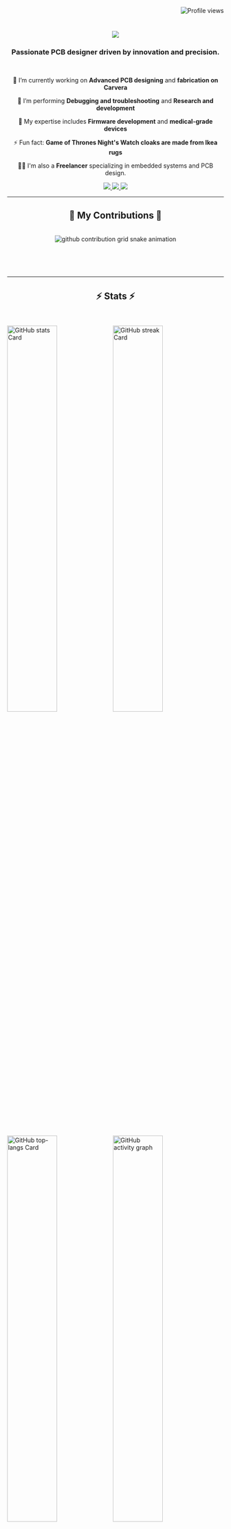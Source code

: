 
<p align="right">
  <img src="https://komarev.com/ghpvc/?username=MuhammadZakaria&label=Profile%20views&color=0e75b6&style=flat" alt="Profile views">
</p>

<h1 align="center">
    <img src="https://readme-typing-svg.herokuapp.com/?font=Righteous&size=35&center=true&vCenter=true&width=700&height=70&duration=6000&lines=Muhammad+Zakaria!+👋;+Embedded+Design+Engineer!;&color=0e75b6&background=FFFFFF00" />
</h1>


<h3 align="center">Passionate PCB designer driven by innovation and precision.</h3>

<br/>

<div align="center">
 
 🔭 I’m currently working on **Advanced PCB designing** and **fabrication on Carvera**

 🌱 I’m performing **Debugging and troubleshooting** and **Research and development**

💬 My expertise includes **Firmware development** and **medical-grade devices**

⚡ Fun fact: **Game of Thrones Night's Watch cloaks are made from Ikea rugs**

👨‍💻 I'm also a **Freelancer** specializing in embedded systems and PCB design.
 
</div>


<div align="center"> 
  <a href="hiMuhammadZakaria@gmail.com">
    <img src="https://img.shields.io/badge/Gmail-333333?style=for-the-badge&logo=gmail&logoColor=red" />
  </a>
  <a href="https://linkedin.com/in/hiMuhammadZakaria" target="_blank">
    <img src="https://img.shields.io/badge/LinkedIn-0077B5?style=for-the-badge&logo=linkedin&logoColor=white" target="_blank" />
  </a>
  <a href="https://hiMuhammadZakaria.github.io/" target="_blank">
     <img src="https://img.shields.io/badge/Portfolio-FF5722?style=for-the-badge&logo=todoist&logoColor=white" target="_blank" /> <!-- sqlite, safari, google-chrome are other good icon options -->
  </a>
</div>

 <hr/>
 

<div align="center">
  <h2>🐍 My Contributions 🐍</h2>
  <br>
  
<picture>
  <source media="(prefers-color-scheme: dark)" srcset="https://raw.githubusercontent.com/hiMuhammadZakaria/hiMuhammadZakaria/output/github-contribution-grid-snake-dark.svg">
  <source media="(prefers-color-scheme: light)" srcset="https://raw.githubusercontent.com/hiMuhammadZakaria/hiMuhammadZakaria/output/github-contribution-grid-snake.svg">
  <img alt="github contribution grid snake animation" src="https://raw.githubusercontent.com/hiMuhammadZakaria/hiMuhammadZakaria/output/github-contribution-grid-snake.svg">
</picture>

  <br/><br/><br/>
</div>



<hr/>

<h2 align="center">⚡ Stats ⚡</h2>
<br>
<p align="left">
  <img width="48%" src="https://github-readme-stats.vercel.app/api?username=hiMuhammadZakaria&theme=react&hide_title=false&hide_rank=false&show_icons=false&include_all_commits=false&count_private=true&line_height=23" alt="GitHub stats Card" />
  <img width="48%" src="https://streak-stats.demolab.com/?user=hiMuhammadZakaria&theme=react&hide_border=false&date_format=M+j%5B%2C+Y%5D&mode=daily&hide_total_contributions=false&hide_current_streak=false&hide_longest_streak=false&card_height=200" alt="GitHub streak Card" />
</p>

<p align="left">
  <img width="48%" src="https://github-readme-stats.vercel.app/api/top-langs?username=hiMuhammadZakaria&theme=react&hide_title=false&layout=compact&langs_count=6&hide_progress=false&card_width=400" alt="GitHub top-langs Card" />
  <img width="48%" src="https://github-readme-activity-graph.vercel.app/graph?username=hiMuhammadZakaria&theme=react&hide_title=false&area=true" alt="GitHub activity graph" />
</p>

<hr/>

[![Trophies](https://github-profile-trophy.vercel.app/?username=taozhi8833998&theme=onedark)](https://github.com/ryo-ma/github-profile-trophy)


**<h3 align="left">Connect with me:</h3>** 
<p align="left">
<a href="https://github.com/hiMuhammadZakaria" target="_blank"><img src="https://img.shields.io/badge/GitHub-100000?logo=github&logoColor=white" height="28" style="margin-right: 4px"></a> 
<a href="https://www.instagram.com/hiMuhammadZakaria" target="_blank"><img src="https://img.shields.io/badge/Instagram-E4405F?style=for-the-badge&logo=instagram&logoColor=white" height="28" style="margin-right: 4px"></a> 
<a href="https://www.linkedin.com/in/hiMuhammadZakaria" target="_blank"><img src="https://img.shields.io/badge/LinkedIn-0077B5?style=for-the-badge&logo=linkedin&logoColor=white" height="28" style="margin-right: 4px"></a> 
<a href="https://www.pinterest.com/hiMuhammadZakaria" target="_blank"><img src="https://img.shields.io/badge/Pinterest-%23E60023.svg?style=for-the-badge&&logo=Pinterest&logoColor=white" height="28" style="margin-right: 4px"></a> 
<a href="https://twitter.com/hiMuhammadZakaria" target="_blank"><img src="https://img.shields.io/badge/Twitter-000000?style=for-the-badge&logo=X&logoColor=white" height="28" style="margin-right: 4px"></a> 
<a href="https://www.youtube.com/@hiMuhammadZakaria" target="_blank"><img src="https://img.shields.io/badge/YouTube-FF0000?style=for-the-badge&logo=youtube&logoColor=white" height="28" style="margin-right: 4px"></a> 
<a href="https://www.tiktok.com/@hiMuhammadZakaria" target="_blank"><img src="https://img.shields.io/badge/TikTok-000000?style=for-the-badge&logo=tiktok&logoColor=white" height="28" style="margin-right: 4px"></a> 
<a href="https://www.reddit.com/user/hiMuhammadZakaria" target="_blank"><img src="https://img.shields.io/badge/Reddit-FF4500?style=for-the-badge&logo=reddit&logoColor=white" height="28" style="margin-right: 4px"></a>
</p>



## 🛠️ Languages and Tools

<p align="left">
  <a href="https://www.cprogramming.com/" target="_blank"> 
    <img alt="C" src="https://img.shields.io/badge/C-%2300599C.svg?style=for-the-badge&logo=c&logoColor=white" />
  </a>
  <a href="https://www.cplusplus.com/" target="_blank"> 
    <img alt="C++" src="https://img.shields.io/badge/C++-%2300599C.svg?style=for-the-badge&logo=c%2B%2B&logoColor=white" />
  </a>
  <a href="https://www.python.org" target="_blank"> 
    <img alt="Python" src="https://img.shields.io/badge/Python-%2314354C.svg?style=for-the-badge&logo=python&logoColor=white" />
  </a>
  <a href="https://www.arduino.cc/" target="_blank"> 
    <img alt="Arduino" src="https://img.shields.io/badge/Arduino-%2300979D.svg?style=for-the-badge&logo=arduino&logoColor=white" />
  </a>
  <a href="https://www.raspberrypi.org/" target="_blank"> 
    <img alt="Raspberry Pi" src="https://img.shields.io/badge/Raspberry Pi-%23A22846.svg?style=for-the-badge&logo=raspberry-pi&logoColor=white" />
  </a>
  <a href="https://www.altium.com/" target="_blank">
    <img alt="Altium" src="https://img.shields.io/badge/Altium-20232A?style=for-the-badge&logo=altium-designer&logoColor=white" />
  </a>
  <a href="https://www.st.com/en/microcontrollers-microprocessors/stm32-32-bit-arm-cortex-mcus.html" target="_blank">
    <img alt="STM32" src="https://img.shields.io/badge/STM32-%230072C6.svg?style=for-the-badge&logo=stmicroelectronics&logoColor=white" />
  </a>
  <a href="https://www.keil.com/" target="_blank">
    <img alt="Keil" src="https://img.shields.io/badge/Keil-%233499BB.svg?style=for-the-badge&logo=keil&logoColor=white" />
  </a>
  <a href="https://www.microchip.com/" target="_blank">
    <img alt="PIC" src="https://img.shields.io/badge/Microchip-PIC-20232A?style=for-the-badge&logo=microchip&logoColor=white" />
  </a>
  <a href="https://www.autodesk.com/products/eagle/overview" target="_blank">
    <img alt="Eagle" src="https://img.shields.io/badge/Eagle-%23E7002A.svg?style=for-the-badge&logo=autodesk&logoColor=white" />
  </a>
  <a href="https://git-scm.com/" target="_blank">
    <img alt="Git" src="https://img.shields.io/badge/Git-%23F05033.svg?style=for-the-badge&logo=git&logoColor=white" />
  </a>
  <a href="https://www.linux.org/" target="_blank">
    <img alt="Linux" src="https://img.shields.io/badge/Linux-%23FCC624.svg?style=for-the-badge&logo=linux&logoColor=black" />
  </a>
  <a href="https://www.docker.com/" target="_blank">
    <img alt="Docker" src="https://img.shields.io/badge/Docker-%230db7ed.svg?style=for-the-badge&logo=docker&logoColor=white" />
  </a>
</p>

<br />
<br />

---




</details>

<details>
  <summary>:zap: GitHub Stats</summary>

 <p align="left">
  <img width="48%" src="https://github-readme-stats.vercel.app/api?username=hiMuhammadZakaria&theme=react&hide_title=false&hide_rank=false&show_icons=false&include_all_commits=false&count_private=true&line_height=23" alt="GitHub stats Card" />
  <img width="48%" src="https://streak-stats.demolab.com/?user=hiMuhammadZakaria&theme=react&hide_border=false&date_format=M+j%5B%2C+Y%5D&mode=daily&hide_total_contributions=false&hide_current_streak=false&hide_longest_streak=false&card_height=200" alt="GitHub streak Card" />
</p>

<p align="left">
  <img width="48%" src="https://github-readme-stats.vercel.app/api/top-langs?username=hiMuhammadZakaria&theme=react&hide_title=false&layout=compact&langs_count=6&hide_progress=false&card_width=400" alt="GitHub top-langs Card" />
</p>

</details>

[website]: https://codeSTACKr.com
[course]: http://vsCodeHero.com
[twitter]: https://twitter.com/codeSTACKr
[youtube]: https://youtube.com/codeSTACKr
[instagram]: https://instagram.com/codeSTACKr
[linkedin]: https://linkedin.com/in/codeSTACKr
[webdevplaylist]: https://www.youtube.com/playlist?list=PLkwxH9e_vrAJ0WbEsFA9W3I1W-g_BTsbt
[jsplaylist]: https://www.youtube.com/playlist?list=PLkwxH9e_vrALRJKu7wfXby3MKeflhTu6B
[cssplaylist]: https://www.youtube.com/playlist?list=PLkwxH9e_vrALSdvZuEh6gqQdmDoDIoqz4
[reactplaylist]: https://www.youtube.com/playlist?list=PLkwxH9e_vrAK4TdffpxKY3QGyHCpxFcQ0

**<h3 align="left">Skills</h3>**

<p align="left">
  <img src="https://img.shields.io/badge/C-A8B9CC?logo=c&logoColor=white" height="32" alt="C" style="margin-right: 4px"> 
  <img src="https://img.shields.io/badge/C++-00599C?logo=c%2B%2B&logoColor=white" height="32" alt="C++" style="margin-right: 4px"> 
  <img src="https://img.shields.io/badge/Python-3776AB?logo=python&logoColor=white" height="32" alt="Python" style="margin-right: 4px">
  <img src="https://img.shields.io/badge/Arduino-00979D?logo=arduino&logoColor=white" height="32" alt="Arduino" style="margin-right: 4px"> 
  <img src="https://img.shields.io/badge/STM32-03234B?logo=stmicroelectronics&logoColor=white" height="32" alt="STM32" style="margin-right: 4px"> 
  <img src="https://img.shields.io/badge/Raspberry_Pi-A22846?logo=raspberry-pi&logoColor=white" height="32" alt="Raspberry Pi" style="margin-right: 4px"> 
  <img src="https://img.shields.io/badge/ESP32-000000?logo=espressif&logoColor=white" height="32" alt="ESP32" style="margin-right: 4px"> 
  <img src="https://img.shields.io/badge/Altium-20232A?logo=altium-designer&logoColor=white" height="32" alt="Altium" style="margin-right: 4px"> 
  <img src="https://img.shields.io/badge/Eagle-E7002A?logo=autodesk&logoColor=white" height="32" alt="Eagle" style="margin-right: 4px"> 
  <img src="https://img.shields.io/badge/Proteus-007ACC?logo=proteus&logoColor=white" height="32" alt="Proteus" style="margin-right: 4px"> 
  <img src="https://img.shields.io/badge/LTspice-000000?logo=linear-technology&logoColor=white" height="32" alt="LTspice" style="margin-right: 4px"> 
  <img src="https://img.shields.io/badge/Keil-3498DB?logo=keil&logoColor=white" height="32" alt="Keil" style="margin-right: 4px"> 
  <img src="https://img.shields.io/badge/IAR-FF5722?logo=iar-systems&logoColor=white" height="32" alt="IAR" style="margin-right: 4px"> 
  <img src="https://img.shields.io/badge/MATLAB-0076A8?logo=mathworks&logoColor=white" height="32" alt="MATLAB" style="margin-right: 4px"> 
  <img src="https://img.shields.io/badge/Simulink-0076A8?logo=mathworks&logoColor=white" height="32" alt="Simulink" style="margin-right: 4px"> 
  <img src="https://img.shields.io/badge/VHDL-FFDD00?logo=vhdl&logoColor=white" height="32" alt="VHDL" style="margin-right: 4px"> 
  <img src="https://img.shields.io/badge/Verilog-9C1F3F?logo=verilog&logoColor=white" height="32" alt="Verilog" style="margin-right: 4px"> 
  <img src="https://img.shields.io/badge/Cortex-M-32A852?logo=cortex-m&logoColor=white" height="32" alt="Cortex-M" style="margin-right: 4px"> 
  <img src="https://img.shields.io/badge/PIC-Microchip-EE1111?logo=microchip&logoColor=white" height="32" alt="PIC" style="margin-right: 4px"> 
  <img src="https://img.shields.io/badge/AVR-EE1C24?logo=atmel&logoColor=white" height="32" alt="AVR" style="margin-right: 4px"> 
  <img src="https://img.shields.io/badge/FPGA-FF6F00?logo=intel&logoColor=white" height="32" alt="FPGA" style="margin-right: 4px"> 
  <img src="https://img.shields.io/badge/Docker-2496ED?logo=docker&logoColor=white" height="32" alt="Docker" style="margin-right: 4px"> 
  <img src="https://img.shields.io/badge/Kubernetes-326CE5?logo=kubernetes&logoColor=white" height="32" alt="Kubernetes" style="margin-right: 4px"> 
  <img src="https://img.shields.io/badge/Linux-FCC624?logo=linux&logoColor=black" height="32" alt="Linux" style="margin-right: 4px"> 
  <img src="https://img.shields.io/badge/Windows-0078D6?logo=windows&logoColor=white" height="32" alt="Windows" style="margin-right: 4px"> 
  <img src="https://img.shields.io/badge/FreeRTOS-00035C?logo=freeRTOS&logoColor=white" height="32" alt="FreeRTOS" style="margin-right: 4px"> 
  <img src="https://img.shields.io/badge/Zephyr-603DD1?logo=zephyr-project&logoColor=white" height="32" alt="Zephyr" style="margin-right: 4px"> 
  <img src="https://img.shields.io/badge/Git-F05032?logo=git&logoColor=white" height="32" alt="Git" style="margin-right: 4px"> 
  <img src="https://img.shields.io/badge/GitHub-181717?logo=github&logoColor=white" height="32" alt="GitHub" style="margin-right: 4px"> 
  <img src="https://img.shields.io/badge/GitLab-FCA121?logo=gitlab&logoColor=white" height="32" alt="GitLab" style="margin-right: 4px"> 
  <img src="https://img.shields.io/badge/JIRA-0052CC?logo=jira&logoColor=white" height="32" alt="JIRA" style="margin-right: 4px"> 
  <img src="https://img.shields.io/badge/Slack-4A154B?logo=slack&logoColor=white" height="32" alt="Slack" style="margin-right: 4px"> 
  <img src="https://img.shields.io/badge/Visual_Studio_Code-007ACC?logo=visual-studio-code&logoColor=white" height="32" alt="Visual Studio Code" style="margin-right: 4px"> 
  <img src="https://img.shields.io/badge/Notepad++-90E59A?logo=notepad-plus-plus&logoColor=white" height="32" alt="Notepad++" style="margin-right: 4px"> 
  <img src="https://img.shields.io/badge/VS_Studio-5C2D91?logo=visual-studio&logoColor=white" height="32" alt="Visual Studio" style="margin-right: 4px"> 
  <img src="https://img.shields.io/badge/Xilinx-2C2255?logo=xilinx&logoColor=white" height="32" alt="Xilinx" style="margin-right: 4px"> 
  <img src="https://img.shields.io/badge/TensorFlow-FF6F00?logo=tensorflow&logoColor=white" height="32" alt="TensorFlow" style="margin-right: 4px"> 
  <img src="https://img.shields.io/badge/OpenCV-5C3EE8?logo=opencv&logoColor=white" height="32" alt="OpenCV" style="margin-right: 4px"> 
  <img src="https://img.shields.io/badge/Java-007396?logo=java&logoColor=white" height="32" alt="Java" style="margin-right: 4px"> 
  <img src="https://img.shields.io/badge/Qt-41CD52?logo=qt&logoColor=white" height="32" alt="Qt" style="margin-right: 4px">
  <img src="https://img.shields.io/badge/Vulkan-AC162C?logo=vulkan&logoColor=white" height="32" alt="Vulkan" style="margin-right: 4px">
  <img src="https://img.shields.io/badge/Canva-00C4CC?logo=canva&logoColor=white" height="32" alt="Canva" style="margin-right: 4px">
  <img src="https://img.shields.io/badge/SolidWorks-FF9E0F?logo=solidworks&logoColor=white" height="32" alt="SolidWorks" style="margin-right: 4px">
  <img src="https://img.shields.io/badge/LabVIEW-FFDB00?logo=labview&logoColor=black" height="32" alt="LabVIEW" style="margin-right: 4px">
  <img src="https://img.shields.io/badge/Unity-000000?logo=unity&logoColor=white" height="32" alt="Unity" style="margin-right: 4px">
  <img src="https://img.shields.io/badge/Unreal_Engine-0E1128?logo=unreal-engine&logoColor=white" height="32" alt="Unreal Engine" style="margin-right: 4px">
</p>
